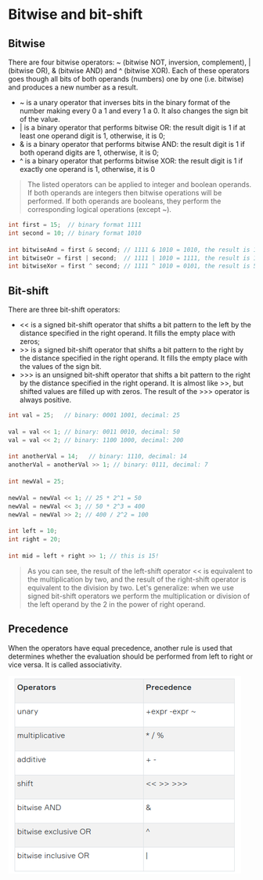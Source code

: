 # Bitwise and bit-shift

## Bitwise

There are four bitwise operators: ~ (bitwise NOT, inversion, complement), | (bitwise OR), & (bitwise AND) and ^ (bitwise XOR). Each of these operators goes though all bits of both operands (numbers) one by one (i.e. bitwise) and produces a new number as a result.

- ~ is a unary operator that inverses bits in the binary format of the number making every 0 a 1 and every 1 a 0. It also changes the sign bit of the value.
- | is a binary operator that performs bitwise OR: the result digit is 1 if at least one operand digit is 1, otherwise, it is 0;
- & is a binary operator that performs bitwise AND: the result digit is 1 if both operand digits are 1, otherwise, it is 0;
- ^ is a binary operator that performs bitwise XOR: the result digit is 1 if exactly one operand is 1, otherwise, it is 0

> The listed operators can be applied to integer and boolean operands. If both operands are integers then bitwise operations will be performed. If both operands are booleans, they perform the corresponding logical operations (except ~).

```java
int first = 15;  // binary format 1111
int second = 10; // binary format 1010

int bitwiseAnd = first & second; // 1111 & 1010 = 1010, the result is 10
int bitwiseOr = first | second;  // 1111 | 1010 = 1111, the result is 15
int bitwiseXor = first ^ second; // 1111 ^ 1010 = 0101, the result is 5
```

## Bit-shift

There are three bit-shift operators:

- << is a signed bit-shift operator that shifts a bit pattern to the left by the distance specified in the right operand. It fills the empty place with zeros;
- \>> is a signed bit-shift operator that shifts a bit pattern to the right by the distance specified in the right operand. It fills the empty place with the values of the sign bit.
- \>>> is an unsigned bit-shift operator that shifts a bit pattern to the right by the distance specified in the right operand. It is almost like >>, but shifted values are filled up with zeros. The result of the >>> operator is always positive.

```java
int val = 25;   // binary: 0001 1001, decimal: 25

val = val << 1; // binary: 0011 0010, decimal: 50
val = val << 2; // binary: 1100 1000, decimal: 200

int anotherVal = 14;   // binary: 1110, decimal: 14
anotherVal = anotherVal >> 1; // binary: 0111, decimal: 7

int newVal = 25;

newVal = newVal << 1; // 25 * 2^1 = 50
newVal = newVal << 3; // 50 * 2^3 = 400
newVal = newVal >> 2; // 400 / 2^2 = 100

int left = 10;
int right = 20;

int mid = left + right >> 1; // this is 15!
```

> As you can see, the result of the left-shift operator << is equivalent to the multiplication by two, and the result of the right-shift operator is equivalent to the division by two. Let's generalize: when we use signed bit-shift operators we perform the multiplication or division of the left operand by the 2 in the power of right operand.

## Precedence

When the operators have equal precedence, another rule is used that determines whether the evaluation should be performed from left to right or vice versa. It is called associativity.

![bitwise and bit-shift precedence](assets/bitwise.png)

